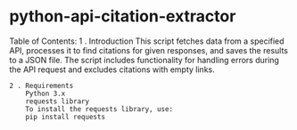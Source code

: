 # python-api-citation-extractor
Table of Contents:
    1 . Introduction
        This script fetches data from a specified API, processes it to find citations for given responses, and saves the results to a JSON file. The script includes functionality for handling errors during the API           request and excludes citations with empty links.

    2 . Requirements
        Python 3.x
        requests library
        To install the requests library, use:
        pip install requests
